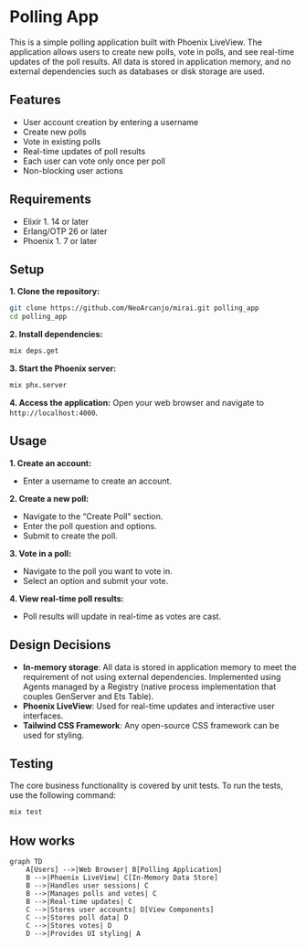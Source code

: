 # Polling App

This is a simple polling application built with Phoenix LiveView. The application allows users to create new polls, vote in polls, and see real-time updates of the poll results. All data is stored in application memory, and no external dependencies such as databases or disk storage are used.

## Features

- User account creation by entering a username
- Create new polls
- Vote in existing polls
- Real-time updates of poll results
- Each user can vote only once per poll
- Non-blocking user actions
 
## Requirements
 
- Elixir 1. 14 or later
- Erlang/OTP 26 or later
- Phoenix 1. 7 or later

## Setup

__1. Clone the repository:__

``` bash
git clone https://github.com/NeoArcanjo/mirai.git polling_app
cd polling_app
```

__2. Install dependencies:__

``` bash
mix deps.get
```

__3. Start the Phoenix server:__

``` bash
mix phx.server
```

__4. Access the application:__ Open your web browser and navigate to `http://localhost:4000`.

## Usage

__1. Create an account:__

- Enter a username to create an account.

__2. Create a new poll:__

- Navigate to the “Create Poll” section.
- Enter the poll question and options.
- Submit to create the poll.

__3. Vote in a poll:__

- Navigate to the poll you want to vote in.
- Select an option and submit your vote.

__4. View real-time poll results:__

- Poll results will update in real-time as votes are cast.

## Design Decisions

- __In-memory storage__: All data is stored in application memory to meet the requirement of not using external dependencies. Implemented using Agents managed by a Registry (native process implementation that couples GenServer and Ets Table).
- __Phoenix LiveView__: Used for real-time updates and interactive user interfaces.
- __Tailwind CSS Framework__: Any open-source CSS framework can be used for styling.

## Testing

The core business functionality is covered by unit tests.
To run the tests, use the following command:

``` bash
mix test
```

## How works

``` mermaid
graph TD
    A[Users] -->|Web Browser| B[Polling Application]
    B -->|Phoenix LiveView| C[In-Memory Data Store]
    B -->|Handles user sessions| C
    B -->|Manages polls and votes| C
    B -->|Real-time updates| C
    C -->|Stores user accounts| D[View Components]
    C -->|Stores poll data| D
    C -->|Stores votes| D
    D -->|Provides UI styling| A
```
